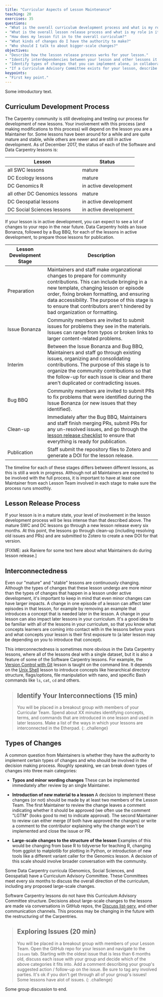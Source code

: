 ```yaml
---
title: "Curricular Aspects of Lesson Maintenance"
teaching: 20
exercises: 35
questions:
- "What is the overall curriculum development process and what is my role in it?"
- "What is the overall lesson release process and what is my role in it?"
- "How does my lesson fit in to the overall curriculum?"
- "What kinds of changes do I have the authority to make?"
- "Who should I talk to about bigger-scale changes?"
objectives:
- "Describe how the lesson release process works for your lesson."
- "Identify interdependencies between your lesson and other lessons it will be taught with."
- "Identify types of changes that you can implement alone, in collaboration with your Lesson Team, and after consulation with other community members."
- "If a Curriculum Advisory Committee exists for your lesson, describe their responsibilities and how to contact them."
keypoints:
- "First key point."
---
```


Some introductory text.

## Curriculum Development Process

The Carpentry community is still developing and testing our process
for development of new lessons. Your involvement with this process
(and making modifications to this process) will depend on the lesson
you are a Maintainer for. Some lessons have been around for a while
and are quite mature and stable, while others are newer and are still in
active development. As of December 2017, the status of each of the
Software and Data Carpentry lessons is:

| Lesson  | Status |
| --------------- | ------ |
| all SWC lessons | mature |
| DC Ecology lessons | mature |
| DC Genomics R | in active development |
| all other DC Genomics lessons | mature |
| DC Geospatial lessons | in active development |
| DC Social Sciences lessons | in active development |

If your lesson is in active development, you can expect to see a lot
of changes to your repo in the near future. Data Carpentry holds an
Issue Bonanza, followed by a Bug BBQ, for each of the lessons in
active development, to prepare those lessons for publication.

| Lesson Development Stage | Description |
| ---  | --- |
| Preparation | Maintainers and staff make organzational changes to prepare for community contributions. This can include bringing in a new template, changing lesson or episode order, fixing broken formatting, and ensuring data accessibility. The purpose of this stage is to ensure that contributors aren't hindered by bad organization or formatting. |
| Issue Bonanza | Community members are invited to submit issues for problems they see in the materials. Issues can range from typos or broken links to larger content-related problems.|
| Interim | Between the Issue Bonanza and Bug BBQ, Maintainers and staff go through existing issues, organizing and consolidating contributions. The purpose of this stage is to organize the community contributions so that the follow-up for each issue is clear and there aren't duplicated or contradicting issues. |
| Bug BBQ | Community members are invited to submit PRs to fix problems that were identified during the Issue Bonanza (or new issues that they identified).|
| Clean-up | Immediately after the Bug BBQ, Maintainers and staff finish merging PRs, submit PRs for any un-resolved issues, and go through the [lesson release checklist]() to ensure that everything is ready for publication.|
| Publication | Staff submit the repository files to Zotero and generate a DOI for the lesson release. |

The timeline for each of these stages differs between different lessons, as this is still a work in progress. Although not all
Maintainers are expected to be involved with the full process, it
is important to have at least one Maintainer from each Lesson Team
involved in each stage to make sure the process runs smoothly.

## Lesson Release Process
If your lesson is in a mature state, your level of involvement in the
lesson development process will be less intense than that described
above. The mature SWC and DC lessons go through a new lesson release
every six months. At this point, the lessons go through clean-up
(including resolving old issues and PRs) and are submitted to Zotero
to create a new DOI for that version.

[FIXME: ask Raniere for some text here about what Maintainers do during lesson release.]

## Interconnectedness

Even our "mature" and "stable" lessons are continuously changing.
Although the types of changes that these lesson undergo are more
minor than the types of changes that happen in a lesson under
active development, it's important to keep in mind that even minor
changes can have larger impacts. A change in one episode of a lesson
can affect later episodes in that lesson, for example by removing an
example that introduces a concept that is needed later in the lesson.
A change in your lesson can also impact later lessons in your
curriculum. It's a good idea to be familiar with all of the lessons
in your curriculum, so that you know what concepts learners are
coming into contact with in the lessons before yours and what
concepts your lesson is their first exposure to (a later lesson may
be depending on you to introduce that concept).

This interconnectedness is sometimes more obvious in the Data Carpentry
lessons, where all of the lessons deal with a single dataset, but it is also
a feature of some of the Software Carpentry lessons. For example, the
[Version Control with Git](http://swcarpentry.github.io/git-novice/) lesson
is taught on the command line. It depends on the [Unix Shell](http://swcarpentry.github.io/shell-novice/) lesson to introduce concepts like
hierarchical directory structure, flags/options, file manipulation with nano, and
specific Bash commands like `ls`, `cat`, `cd` and others.

> ## Identify Your Interconnections (15 min)
> You will be placed in a breakout group with members of your Curricular Team.
> Spend about XX minutes identifying concepts, terms, and commands that are
> introduced in one lesson and used in later lessons. Make a list of the ways
> in which your lessons are interconnected in the Etherpad.
{: .challenge}

## Types of Changes

A common question from Maintainers is whether they have the authority to implement certain
types of changes and who should be involved in the decision making process. Roughly
speaking, we can break down types of changes into three main categories:

- **Typos and minor wording changes**
    These can be implemented immediately after review by an single Maintainer.

- **Introduction of new material to a lesson**
    A decision to implement these changes (or not) should be made by at least two members of the Lesson Team. The first Maintainer to review the change leaves a comment indicating whether it should be approved (we often use the comment "LGTM" (looks good to me) to indicate approval). The second Maintainer to review can either merge (if both have approved the changes) or write a comment to the contributor explaining why the change won't be implemented and close the issue or PR.

- **Large-scale changes to the structure of the lesson**
    Examples of this would be changing from base R to tidyverse for teaching R, changing from ggplot to matplotlib for plotting in Python, or introduction of new tools like a different variant caller for the Genomics lesson. A decision of this scale should involve broader conversation with the community.

Some Data Carpentry curricula (Genomics, Social Sciences, and Geospatial) have a Curriculum
Advisory Committee. These Committees meet every six months to discuss the overall direction
of the curriculum, including any proposed large-scale changes.

Software Carpentry lessons do not have this Curriculum Advisory Committee structure.
Decisions about large-scale changes to the lessons are made via conversations in GitHub
repos, the [Discuss list-serv](), and other communication channels. This process may be
changing in the future with the restructuring of the Carpentries.

> ## Exploring Issues (20 min)
> You will be placed in a breakout group with members of your Lesson Team. Open the GitHub
> repo for your lesson and navigate to the `Issues` tab. Starting with the oldest issue
> that is less than 6 months old, discuss each issue with your group and decide which of
> the above categories it fits into. Add a comment describing your group's suggested
> action / follow-up on the issue. Be sure to tag any involved parties. It's ok if you
> don't get through all of your group's issues! Some lessons have alot of issues.
{: .challenge}

Some group discussion to end.






